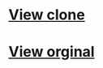 # [View clone](https://hydra-landing-page-community.vercel.app/)
# [View orginal](https://www.figma.com/file/Txt05DMVTsp9SeUSWhIOTZ/Hydra-Landing-Page-(Community)?type=design&node-id=0-1&mode=design&t=ckLgmTKN2ZdNKsZ7-0)
